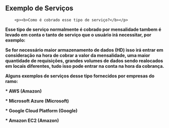 ## Exemplo de Serviços

<html>

  <head>
    <title>Computação em Nuvem</title>
    <link href="estilo/style.css" rel="stylesheet"/>
    <meta charset="utf-8" />
    <meta name="viewport" content="width=device-width, initial-scale=1.0">
    <link href="css/style.css" type="text/css" rel="stylesheet" />
    <meta name="description" content="Site para a prova de computação em nuvem" >
    <meta name="keywords" content="Computação em nuvem" >
  </head>

  
 
    
      

        
        
      
        <p><b>Como é cobrado esse tipo de serviço?</b></p>
  
  <p><b>Esse tipo de serviço normalmente é cobrado por mensalidade tambem é levado em conta o tanto de serviço que o usuário irá necessitar, por exemplo: </b></p> 
  
  <p><b>Se for necessário maior armazenamento de dados (HD) isso irá entrar em consideração na hora de cobrar a valor da mensalidade, uma maior quantidade de requisições, grandes volumes de dados sendo realocados em locais diferentes, tudo isso pode entrar na conta na hora da cobrança.</b></p>
  
  <p><b>Alguns exemplos de serviços desse tipo fornecidos por empresas do ramo:</b></p>
  
  <p><b>* AWS (Amazon)</b></p>
  <p><b>* Microsoft Azure (Microsoft)</b></p>
  <p><b>* Google Cloud Platform (Google)</b></p>
  <p><b>* Amazon EC2 (Amazon)</b></p>


      
      
            
        
     
 
